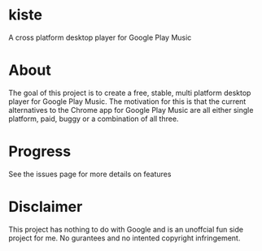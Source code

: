 # kiste
A cross platform desktop player for Google Play Music

# About
The goal of this project is to create a free, stable, multi platform desktop player for Google Play Music. The motivation for this is that the current alternatives to the Chrome app for Google Play Music are all either single platform, paid, buggy or a combination of all three.

# Progress
See the issues page for more details on features 

# Disclaimer
This project has nothing to do with Google and is an unoffcial fun side project for me. No gurantees and no intented copyright infringement.
